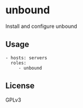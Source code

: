 unbound
=========================

Install and configure unbound


Usage
-------------------------

    - hosts: servers
      roles:
         - unbound


License
-------------------------

GPLv3
